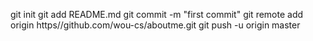 git init
git add README.md
git commit -m "first commit"
git remote add origin https//github.com/wou-cs/aboutme.git
git push -u origin master
